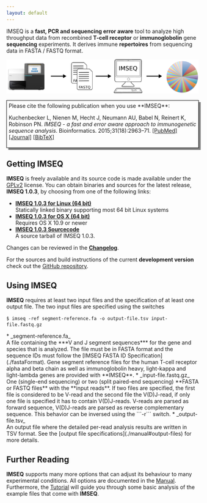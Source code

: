 ```yaml
---
layout: default
---
```


IMSEQ is a **fast, PCR and sequencing error aware** tool to analyze high throughput data from recombined **T-cell receptor** or **immunoglobolin** gene **sequencing** experiments. It derives immune **repertoires** from sequencing data in FASTA / FASTQ format.

![IMSEQ Workflow](./images/imseq-flow.png)

<div style="border:1pt solid black; padding:5px; box-shadow:5px 5px grey; margin-bottom:15px" markdown="block">
Please cite the following publication when you use **IMSEQ**:

Kuchenbecker L, Nienen M, Hecht J, Neumann AU, Babel N, Reinert K, Robinson PN. *IMSEQ - a fast and error aware approach to immunogenetic sequence analysis*. Bioinformatics. 2015;31(18):2963–71.
[\[PubMed\]](http://www.ncbi.nlm.nih.gov/pubmed/25987567) [\[Journal\]](http://bioinformatics.oxfordjournals.org/content/31/18/2963) [\[BibTeX\]](./bibcite.txt)
</div>

## Getting IMSEQ

**IMSEQ** is freely available and its source code is made available under the [GPLv2](http://www.gnu.org/licenses/gpl-2.0.html) license. You can obtain binaries and sources for the latest release, **IMSEQ 1.0.3**, by choosing from one of the following links:

 * [**IMSEQ 1.0.3 for Linux (64 bit)**](https://github.com/lkuchenb/imseq/releases/download/v1.0.3/imseq_1.0.3-linux64.tgz)<br/>Statically linked binary supporting most 64 bit Linux systems
 * [**IMSEQ 1.0.3 for OS X (64 bit)**](https://github.com/lkuchenb/imseq/releases/download/v1.0.3/imseq_1.0.3-mac64.tgz)<br/>Requires OS X 10.9 or newer
 * [**IMSEQ 1.0.3 Sourcecode**](https://github.com/lkuchenb/imseq/releases/download/v1.0.3/seqan-imseq_1.0.3-source.tgz)<br/>A source tarball of IMSEQ 1.0.3. 

Changes can be reviewed in the [**Changelog**](https://github.com/lkuchenb/imseq/releases/).

For the sources and build instructions of the current **development version** check out the [GitHub repository](https://github.com/lkuchenb/imseq).
 
## Using IMSEQ

**IMSEQ** requires at least two input files and the specification of at least one output file. The two input files are specified using the switches

    $ imseq -ref segment-reference.fa -o output-file.tsv input-file.fastq.gz

<p></p>
 * _segment-reference.fa_<br/>A file containing the ***V and J segment sequences*** for the gene and species that is analyzed. The file must be in FASTA format and the sequence IDs must follow the [IMSEQ FASTA ID Specification](./fastaFormat). Gene segment reference files for the human T-cell receptor alpha and beta chain as well as immunoglobolin heavy, light-kappa and light-lambda genes are provided with **IMSEQ**.
 * _input-file.fastq.gz_<br/>One (single-end sequencing) or two (split paired-end sequencing) **FASTA or FASTQ files** with the **input reads**. If two files are specified, the first file is considered to be V-read and the second file the V(D)J-read, if only one file is specified it has to contain V(D)J-reads. V-reads are parsed as forward sequence, V(D)J-reads are parsed as reverse complementary sequence. This behavior can be inversed using the ```-r``` switch.
 * _output-file.tsv_<br/>An output file where the detailed per-read analysis results are written in TSV format. See the [output file specifications](./manual#output-files) for more details.

## Further Reading

**IMSEQ** supports many more options that can adjust its behaviour to many experimental conditions. All options are documented in the [Manual](./manual). Furthermore, the [Tutorial](./tutorial) will guide you through some basic analysis of the example files that come with **IMSEQ**.
